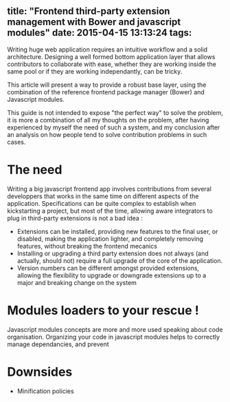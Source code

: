 title: "Frontend third-party extension management with Bower and javascript modules"
date: 2015-04-15 13:13:24
tags:
---

Writing huge web application requires an intuitive workflow and a solid architecture. Designing a well formed bottom application layer that allows contributors to collaborate with ease, whether they are working inside the same pool or if they are working independantly, can be tricky.

This article will present a way to provide a robust base layer, using the combination of the reference frontend package manager (Bower) and Javascript modules.


This guide is not intended to expose "the perfect way" to solve the problem, it is more a combination of all my thoughts on the problem, after having experienced by myself the need of such a system, and my conclusion after an analysis on how people tend to solve contribution problems in such cases.

The need
========

Writing a big javascript frontend app involves contributions from several developpers that works in the same time on different aspects of the application. Specifications can be quite complex to establish when kickstarting a project, but most of the time, allowing aware integrators to plug in third-party extensions is not a bad idea :

- Extensions can be installed, providing new features to the final user, or disabled, making the application lighter, and completely removing features, without breaking the frontend mecanics
- Installing or upgrading a third party extension does not always (and actually, should not) require a full upgrade of the core of the application.
- Version numbers can be different amongst provided extensions, allowing the flexibility to upgrade or downgrade extensions up to a major and breaking change on the system


Modules loaders to your rescue !
================================

Javascript modules concepts are more and more used speaking about code organisation. Organizing your code in javascript modules helps to correctly manage dependancies, and prevent 


Downsides
=========

- Minification policies

